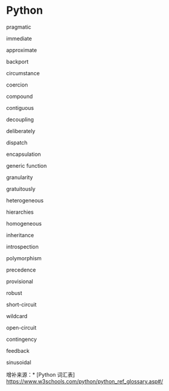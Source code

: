 # Python

pragmatic

immediate

approximate

backport

circumstance

coercion

compound

contiguous

decoupling

deliberately

dispatch

encapsulation

generic function

granularity

gratuitously

heterogeneous

hierarchies

homogeneous

inheritance

introspection

polymorphism

precedence

provisional

robust

short-circuit

wildcard

open-circuit

contingency

feedback

sinusoidal

增补来源：* [Python 词汇表] https://www.w3schools.com/python/python_ref_glossary.asp#/
